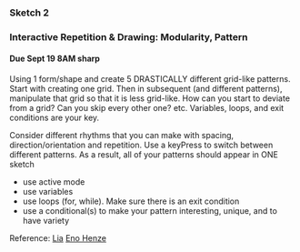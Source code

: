 ### Sketch 2

### Interactive Repetition & Drawing: Modularity, Pattern

#### Due Sept 19 8AM sharp
        

 Using 1 form/shape and create 5 DRASTICALLY different grid-like patterns. Start with creating one grid. Then in subsequent (and different patterns), manipulate that grid so that it is less grid-like. How can you start to deviate from a grid? Can you skip every other one? etc. Variables, loops, and exit conditions are your key.

 Consider different rhythms that you can make with spacing, direction/orientation and repetition. Use a keyPress to switch between different patterns. As a result, all of your patterns should appear in ONE sketch

 - use active mode
 - use variables
 - use loops (for, while). Make sure there is an exit condition
 - use a conditional(s) to make your pattern interesting, unique, and to have variety


 Reference: [Lia](http://www.liaworks.com/category/theprojects/)
 [Eno Henze](http://enohenze.de/)
